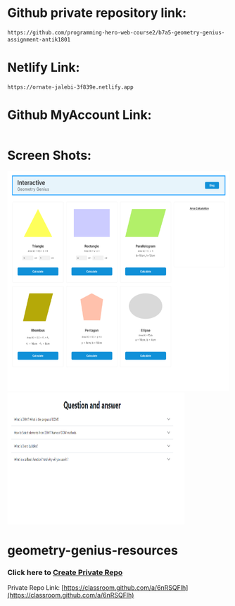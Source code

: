 # Github private repository link:
```
https://github.com/programming-hero-web-course2/b7a5-geometry-genius-assignment-antik1801
```
# Netlify Link:
```
https://ornate-jalebi-3f839e.netlify.app
```
# Github MyAccount Link:
```

```
# Screen Shots:

<img src="./sc/1.PNG" style="height:500px; width:100%;">
<img src="./sc/2.PNG" style="height:300px; width:80%;">



# geometry-genius-resources

### Click here to [Create Private Repo](https://classroom.github.com/a/6nRSQFlh)
Private Repo Link: [https://classroom.github.com/a/6nRSQFlh](https://classroom.github.com/a/6nRSQFlh)

